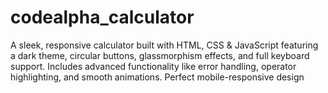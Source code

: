 # codealpha_calculator
A sleek, responsive calculator built with HTML, CSS &amp; JavaScript featuring a dark theme, circular buttons, glassmorphism effects, and full keyboard support. Includes advanced functionality like error handling, operator highlighting, and smooth animations. Perfect mobile-responsive design
